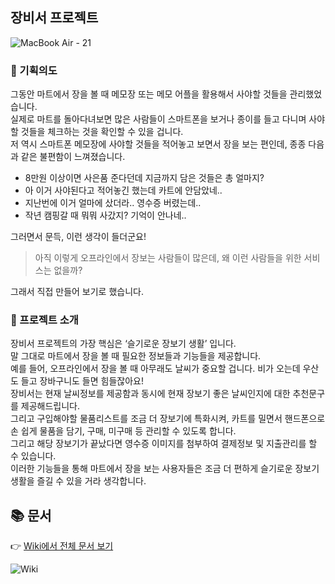## 장비서 프로젝트
![MacBook Air - 21](https://github.com/user-attachments/assets/d94e3c17-e4ee-4430-9d0b-ce9329369cb3)



### 📌 기획의도
그동안 마트에서 장을 볼 때 메모장 또는 메모 어플을 활용해서 사야할 것들을 관리했었습니다. <br/>
실제로 마트를 돌아다녀보면 많은 사람들이 스마트폰을 보거나 종이를 들고 다니며 사야할 것들을 체크하는 것을 확인할 수 있을 겁니다.<br/>
저 역시 스마트폰 메모장에 사야할 것들을 적어놓고 보면서 장을 보는 편인데, 종종 다음과 같은 불편함이 느껴졌습니다.<br/>

* 8만원 이상이면 사은품 준다던데 지금까지 담은 것들은 총 얼마지?
* 아 이거 사야된다고 적어놓긴 했는데 카트에 안담았네..
* 지난번에 이거 얼마에 샀더라.. 영수증 버렸는데..
* 작년 캠핑갈 때 뭐뭐 사갔지? 기억이 안나네..

그러면서 문득, 이런 생각이 들더군요!

> 아직 이렇게 오프라인에서 장보는 사람들이 많은데, 왜 이런 사람들을 위한 서비스는 없을까?

그래서 직접 만들어 보기로 했습니다.

### 📌 프로젝트 소개
장비서 프로젝트의 가장 핵심은 ‘슬기로운 장보기 생활’ 입니다.<br/>
말 그대로 마트에서 장을 볼 때 필요한 정보들과 기능들을 제공합니다.<br/>
예를 들어, 오프라인에서 장을 볼 때 아무래도 날씨가 중요할 겁니다. 비가 오는데 우산도 들고 장바구니도 들면 힘들잖아요!<br/>
장비서는 현재 날씨정보를 제공함과 동시에 현재 장보기 좋은 날씨인지에 대한 추천문구를 제공해드립니다.<br/>
그리고 구입해야할 물품리스트를 조금 더 장보기에 특화시켜, 카트를 밀면서 핸드폰으로 손 쉽게 물품을 담기, 구매, 미구매 등 관리할 수 있도록 합니다.<br/>
그리고 해당 장보기가 끝났다면 영수증 이미지를 첨부하여 결제정보 및 지출관리를 할 수 있습니다.<br/>
이러한 기능들을 통해 마트에서 장을 보는 사용자들은 조금 더 편하게 슬기로운 장보기 생활을 즐길 수 있을 거라 생각합니다.

## 📚 문서

👉 [Wiki에서 전체 문서 보기](https://github.com/hun0613/jang_assistant/wiki)

![Wiki](https://img.shields.io/badge/Wiki-Docs-blue?logo=github)
